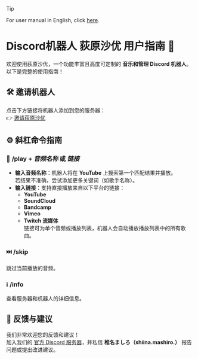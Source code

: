 > [!TIP]
> For user manual in English, click [here](https://github.com/MashiroSakurasou/EN_DiscordBotUserManual).
> 
# Discord机器人 荻原沙优 用户指南 🌟

欢迎使用荻原沙优，一个功能丰富且高度可定制的 **音乐和管理 Discord 机器人**。以下是完整的使用指南！



## 🛠 **邀请机器人**
点击下方链接将机器人添加到您的服务器：  
👉 [邀请荻原沙优](https://discord.com/oauth2/authorize?client_id=1240521816582262845&permissions=8&integration_type=0&scope=bot)


## ⚙️ **斜杠命令指南**


### 🎵 **/play** + _音频名称_ 或 _链接_
- **输入音频名称**：机器人将在 **YouTube** 上搜索第一个匹配结果并播放。  
  若结果不准确，尝试添加更多关键词（如歌手名称）。  
- **输入链接**：支持直接播放来自以下平台的链接：  
  - **YouTube**
  - **SoundCloud**
  - **Bandcamp**
  - **Vimeo**
  - **Twitch 流媒体**  
  链接可为单个音频或播放列表，机器人会自动播放播放列表中的所有歌曲。


### ⏭️ **/skip**
跳过当前播放的音频。

### ℹ️ **/info**
查看服务器和机器人的详细信息。


## 💬 **反馈与建议**
我们非常欢迎您的反馈和建议！  
加入我们的 [官方 Discord 服务器](https://discord.gg/67vMVwTNuG)，并私信 **椎名ましろ（shiina.mashiro.）** 报告问题或提出改进建议。  
